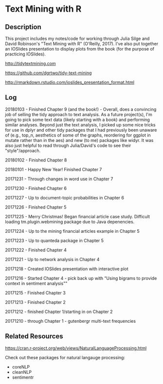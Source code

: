Text Mining with R
================

Description
-----------

This project includes my notes/code for working through Julia Silge and David Robinson's "Text Mining with R" (O'Reilly, 2017). I've also put together an IOSlides presentation to display plots from the book (for the purpose of practicing IOSlides).

<http://tidytextmining.com>

<https://github.com/dgrtwo/tidy-text-mining>

<http://rmarkdown.rstudio.com/ioslides_presentation_format.html>

Log
---

20180103 - Finished Chapter 9 (and the book!) - Overall, does a convincing job of selling the tidy approach to text analysis. As a future project(s), I'm going to pick some text data (likely starting with a book) and performing similar analyses. Beyond just the text analysis, I picked up some nice tricks for use in dplyr and other tidy packages that I had previously been unaware of (e.g., top\_n, aesthetics of some of the graphs, reordering for ggplot in mutate rather than in the aes) and new (to me) packages like widyr. It was also just helpful to read through Julia/David's code to see their "style"/approach.

20180102 - Finished Chapter 8

20180101 - Happy New Year! Finished Chapter 7

20171231 - Through changes in word use in Chapter 7

20171230 - Finished Chapter 6

20171227 - Up to document-topic probabilities in Chapter 6

20171226 - Finished Chapter 5

20171225 - Merry Christmas! Began financial article case study. Difficult loading tm.plugin.webmining package due to Java depenencies.

20171224 - Up to the mining financial articles example in Chapter 5

20171223 - Up to quanteda package in Chapter 5

20171222 - Finished Chapter 4

20171221 - Up to network analysis in Chapter 4

20171218 - Created IOSlides presentation with interactive plot

20171216 - Started Chapter 4 - pick back up with "Using bigrams to provide context in sentiment analysis""

20171215 - Finished Chapter 3

20171213 - Finished Chapter 2

20171212 - finished Chapter 1/starting in on Chapter 2

20171210 - through Chapter 1 - gutenbergr multi-text frequencies

Related Resources
-----------------

<https://cran.r-project.org/web/views/NaturalLanguageProcessing.html>

Check out these packages for natural langauge processing:

-   coreNLP
-   cleanNLP
-   sentimentr
